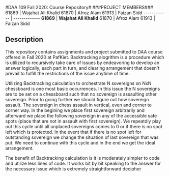 #DAA 109 Fall 2020: Course Repository#
###PROJECT MEMBERS###
61869 | Wajahat Ali Khalid
61870 | Afroz Alam
61913 | Faizan Sidd
------------ | -------------
**61869** | **Wajahat Ali Khalid**
61870 | Afroz Alam
61913 | Faizan Sidd


## Description ##
This repository contains assignments and project submitted to DAA course offered in Fall 2020 at PafKiet.
Backtracking alogrithm is a procedure which is utilized to recursively take care of issues by endeavoring to develop an answer logically, each part in turn, and clearing arrangement that doesn't prevail to fulfill the restrictions of the issue anytime of time. 

Utilizing Backtracking calculation to orchestrate N sovereigns on NxN chessboard is one most basic occurrences. In this issue the N sovereigns are to be set on a chessboard such that no sovereign is assaulting other sovereign. Prior to going further we should figure out how sovereign assault. The sovereign in chess assault in vertical, even and corner to corner way. In the begining we place first sovereign arbitrarily and afterward we place the following sovereign in any of the accessible safe spots (place that are not in assault with first sovereign). We repeatdly play out this cycle until all unplaced sovereigns comes to 0 or if there is no spot left which is protected. In the event that if there is no spot left for outstanding sovereign we change the situation of last sovereign that was put. We need to continue with this cycle and in the end we get the ideal arrangement. 

The benefit of Backtracking calculation is it is moderately simpler to code and utilize less lines of code. It works bit by bit speaking to the answer for the necessary issue which is extremely straightforward decipher
